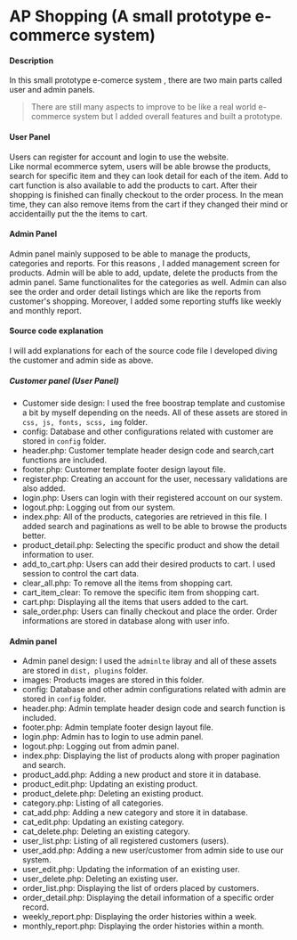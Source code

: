# AP Shopping (A small prototype e-commerce system)

#### Description

In this small prototype e-comerce system , there are two main parts called user and admin panels. <br />
> There are still many aspects to improve to be like a real world e-commerce system but I added overall features and built a prototype.

#### User Panel
Users can register for account and login to use the website. <br />
Like normal ecommerce sytem, users will be able browse the products, search for specific item and they can look detail for each of the item.
Add to cart function is also available to add the products to cart. After their shopping is finished can finally checkout to the order process.
In the mean time, they can also remove items from the cart if they changed their mind or accidentailly put the the items to cart.

#### Admin Panel

Admin panel mainly supposed to be able to manage the products, categories and reports.
For this reasons , I added management screen for products. Admin will be able to add, update, delete the products from the admin panel.
Same functionalites for the categories as well. Admin can also see the order and order detail listings which are like the reports from customer's shopping.
Moreover, I added some reporting stuffs like weekly and monthly report.


#### Source code explanation
I will add explanations for each of the source code file I developed diving the customer and admin side as above.


##### Customer panel (User Panel)
- Customer side design: I used the free boostrap template and customise a bit by myself depending on the needs. All of these assets are stored in `css, js, fonts, scss, img` folder.
- config: Database and other configurations related with customer are stored in `config` folder.
- header.php: Customer template header design code and search,cart functions are included.
- footer.php: Customer template footer design layout file.
- register.php: Creating an account for the user, necessary validations are also added.
- login.php: Users can login with their registered account on our system.
- logout.php: Logging out from our system.
- index.php: All of the products, categories are retrieved in this file. I added search and paginations as well to be able to browse the products better.
- product_detail.php: Selecting the specific product and show the detail information to user.
- add_to_cart.php: Users can add their desired products to cart. I used session to control the cart data.
- clear_all.php: To remove all the items from shopping cart.
- cart_item_clear: To remove the specific item from shopping cart.
- cart.php: Displaying all the items that users added to the cart.
- sale_order.php: Users can finally checkout and place the order. Order informations are stored in database along with user info.

#### Admin panel
- Admin panel design: I used the `adminlte` libray and all of these assets are stored in `dist, plugins` folder.
- images: Products images are stored in this folder.
- config: Database and other admin configurations related with admin are stored in `config` folder.
- header.php: Admin template header design code and search function is included.
- footer.php: Admin template footer design layout file.
- login.php: Admin has to login to use admin panel.
- logout.php: Logging out from admin panel.
- index.php: Displaying the list of products along with proper pagination and search.
- product_add.php: Adding a new product and store it in database.
- product_edit.php: Updating an existing product.
- product_delete.php: Deleting an existing product.
- category.php: Listing of all categories.
- cat_add.php: Adding a new category and store it in database.
- cat_edit.php: Updating an existing category.
- cat_delete.php: Deleting an existing category.
- user_list.php: Listing of all registered customers (users).
- user_add.php: Adding a new user/customer from admin side to use our system.
- user_edit.php: Updating the information of an existing user.
- user_delete.php: Deleting an existing user.
- order_list.php: Displaying the list of orders placed by customers.
- order_detail.php: Displaying the detail information of a specific order record.
- weekly_report.php: Displaying the order histories within a week.
- monthly_report.php: Displaying the order histories within a month.

